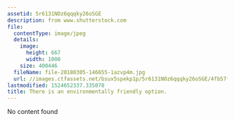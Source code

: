 ```yaml
---
assetid: 5r6131NOz6qqqky26oSGE
description: from www.shutterstock.com
file:
  contentType: image/jpeg
  details:
    image:
      height: 667
      width: 1000
    size: 400446
  fileName: file-20180305-146655-1azvp4m.jpg
  url: //images.ctfassets.net/bsux5spekp1p/5r6131NOz6qqqky26oSGE/4fb57fae94bb532d7c434e45ae820811/file-20180305-146655-1azvp4m.jpg
lastmodified: 1524652337.335078
title: There is an environmentally friendly option.
---
```

No content found